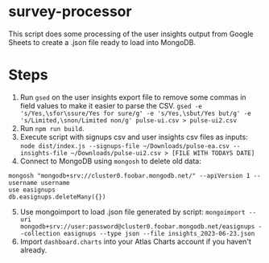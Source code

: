 # survey-processor

This script does some processing of the user insights output from Google Sheets to create a .json file ready to load into MongoDB. 

# Steps

1. Run `gsed` on the user insights export file to remove some commas in field values to make it easier to parse the CSV.
`gsed -e 's/Yes,\sfor\ssure/Yes for sure/g' -e 's/Yes,\sbut/Yes but/g' -e 's/Limited,\snon/Limited non/g' pulse-ui.csv > pulse-ui2.csv`
2. Run `npm run build`.
3. Execute script with signups csv and user insights csv files as inputs:
`node dist/index.js --signups-file ~/Downloads/pulse-ea.csv --insights-file ~/Downloads/pulse-ui2.csv > [FILE WITH TODAYS DATE]`
4. Connect to MongoDB using `mongosh` to delete old data:
```
mongosh "mongodb+srv://cluster0.foobar.mongodb.net/" --apiVersion 1 --username username
use easignups
db.easignups.deleteMany({})
```
5. Use mongoimport to load .json file generated by script:
`mongoimport --uri mongodb+srv://user:password@cluster0.foobar.mongodb.net/easignups --collection easignups --type json --file insights_2023-06-23.json`
6. Import `dashboard.charts` into your Atlas Charts account if you haven't already.
